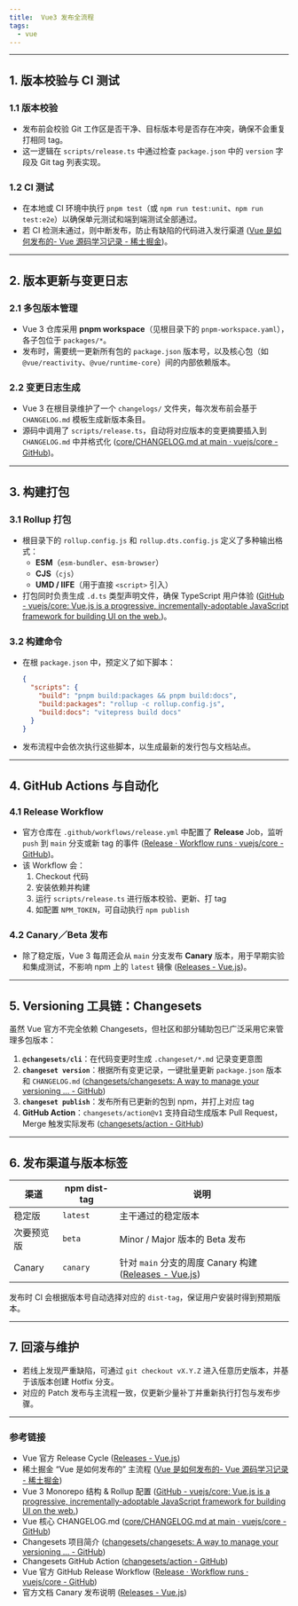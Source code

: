 ```yaml
---
title:  Vue3 发布全流程
tags:
  - vue
---
```


---

## 1. 版本校验与 CI 测试

### 1.1 版本校验

- 发布前会校验 Git 工作区是否干净、目标版本号是否存在冲突，确保不会重复打相同 tag。  
- 这一逻辑在 `scripts/release.ts` 中通过检查 `package.json` 中的 `version` 字段及 Git tag 列表实现。  

### 1.2 CI 测试

- 在本地或 CI 环境中执行 `pnpm test`（或 `npm run test:unit`、`npm run test:e2e`）以确保单元测试和端到端测试全部通过。  
- 若 CI 检测未通过，则中断发布，防止有缺陷的代码进入发行渠道  ([Vue 是如何发布的- Vue 源码学习记录 - 稀土掘金](https://juejin.cn/post/7211539869805674551?utm_source=chatgpt.com))。

---

## 2. 版本更新与变更日志

### 2.1 多包版本管理

- Vue 3 仓库采用 **pnpm workspace**（见根目录下的 `pnpm-workspace.yaml`），各子包位于 `packages/*`。  
- 发布时，需要统一更新所有包的 `package.json` 版本号，以及核心包（如 `@vue/reactivity`、`@vue/runtime-core`）间的内部依赖版本。  

### 2.2 变更日志生成

- Vue 3 在根目录维护了一个 `changelogs/` 文件夹，每次发布前会基于 `CHANGELOG.md` 模板生成新版本条目。  
- 源码中调用了 `scripts/release.ts`，自动将对应版本的变更摘要插入到 `CHANGELOG.md` 中并格式化  ([core/CHANGELOG.md at main · vuejs/core - GitHub](https://github.com/vuejs/core/blob/main/CHANGELOG.md?utm_source=chatgpt.com))。

---

## 3. 构建打包

### 3.1 Rollup 打包

- 根目录下的 `rollup.config.js` 和 `rollup.dts.config.js` 定义了多种输出格式：  
  - **ESM**（`esm-bundler`、`esm-browser`）  
  - **CJS**（`cjs`）  
  - **UMD / IIFE**（用于直接 `<script>` 引入）  
- 打包同时负责生成 `.d.ts` 类型声明文件，确保 TypeScript 用户体验  ([GitHub - vuejs/core:  Vue.js is a progressive, incrementally-adoptable JavaScript framework for building UI on the web.](https://github.com/vuejs/vue-next))。

### 3.2 构建命令

- 在根 `package.json` 中，预定义了如下脚本：
  ```json
  {
    "scripts": {
      "build": "pnpm build:packages && pnpm build:docs",
      "build:packages": "rollup -c rollup.config.js",
      "build:docs": "vitepress build docs"
    }
  }
  ```
- 发布流程中会依次执行这些脚本，以生成最新的发行包与文档站点。

---

## 4. GitHub Actions 与自动化

### 4.1 Release Workflow

- 官方仓库在 `.github/workflows/release.yml` 中配置了 **Release** Job，监听 `push` 到 `main` 分支或新 tag 的事件  ([Release · Workflow runs · vuejs/core - GitHub](https://github.com/vuejs/core/actions/workflows/release.yml?utm_source=chatgpt.com))。  
- 该 Workflow 会：
  1. Checkout 代码  
  2. 安装依赖并构建  
  3. 运行 `scripts/release.ts` 进行版本校验、更新、打 tag  
  4. 如配置 `NPM_TOKEN`，可自动执行 `npm publish`  

### 4.2 Canary／Beta 发布

- 除了稳定版，Vue 3 每周还会从 `main` 分支发布 **Canary** 版本，用于早期实验和集成测试，不影响 npm 上的 `latest` 镜像  ([Releases - Vue.js](https://vuejs.org/about/releases?utm_source=chatgpt.com))。

---

## 5. Versioning 工具链：Changesets

虽然 Vue 官方不完全依赖 Changesets，但社区和部分辅助包已广泛采用它来管理多包版本：

1. **`@changesets/cli`**：在代码变更时生成 `.changeset/*.md` 记录变更意图  
2. **`changeset version`**：根据所有变更记录，一键批量更新 `package.json` 版本和 `CHANGELOG.md`  ([changesets/changesets: A way to manage your versioning ... - GitHub](https://github.com/changesets/changesets?utm_source=chatgpt.com))  
3. **`changeset publish`**：发布所有已更新的包到 npm，并打上对应 tag  
4. **GitHub Action**：`changesets/action@v1` 支持自动生成版本 Pull Request，Merge 触发实际发布  ([changesets/action - GitHub](https://github.com/changesets/action?utm_source=chatgpt.com))  

---

## 6. 发布渠道与版本标签

| 渠道       | npm dist-tag | 说明                              |
|------------|--------------|-----------------------------------|
| 稳定版     | `latest`     | 主干通过的稳定版本                 |
| 次要预览版 | `beta`       | Minor / Major 版本的 Beta 发布     |
| Canary     | `canary`     | 针对 `main` 分支的周度 Canary 构建  ([Releases - Vue.js](https://vuejs.org/about/releases?utm_source=chatgpt.com)) |

发布时 CI 会根据版本号自动选择对应的 `dist-tag`，保证用户安装时得到预期版本。

---

## 7. 回滚与维护

- 若线上发现严重缺陷，可通过 `git checkout vX.Y.Z` 进入任意历史版本，并基于该版本创建 Hotfix 分支。  
- 对应的 Patch 发布与主流程一致，仅更新少量补丁并重新执行打包与发布步骤。

---

### 参考链接

- Vue 官方 Release Cycle  ([Releases - Vue.js](https://vuejs.org/about/releases?utm_source=chatgpt.com))  
- 稀土掘金 “Vue 是如何发布的” 主流程  ([Vue 是如何发布的- Vue 源码学习记录 - 稀土掘金](https://juejin.cn/post/7211539869805674551?utm_source=chatgpt.com))  
- Vue 3 Monorepo 结构 & Rollup 配置  ([GitHub - vuejs/core:  Vue.js is a progressive, incrementally-adoptable JavaScript framework for building UI on the web.](https://github.com/vuejs/vue-next))  
- Vue 核心 CHANGELOG.md  ([core/CHANGELOG.md at main · vuejs/core - GitHub](https://github.com/vuejs/core/blob/main/CHANGELOG.md?utm_source=chatgpt.com))  
- Changesets 项目简介  ([changesets/changesets: A way to manage your versioning ... - GitHub](https://github.com/changesets/changesets?utm_source=chatgpt.com))  
- Changesets GitHub Action  ([changesets/action - GitHub](https://github.com/changesets/action?utm_source=chatgpt.com))  
- Vue 官方 GitHub Release Workflow  ([Release · Workflow runs · vuejs/core - GitHub](https://github.com/vuejs/core/actions/workflows/release.yml?utm_source=chatgpt.com))  
- 官方文档 Canary 发布说明  ([Releases - Vue.js](https://vuejs.org/about/releases?utm_source=chatgpt.com))  